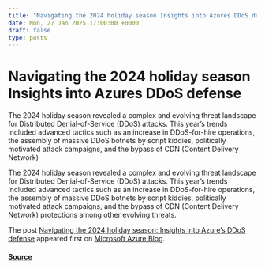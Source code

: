 ```yaml
---
title: "Navigating the 2024 holiday season Insights into Azures DDoS defense"
date: Mon, 27 Jan 2025 17:00:00 +0000
draft: false
type: posts
---
```

# Navigating the 2024 holiday season Insights into Azures DDoS defense





The 2024 holiday season revealed a complex and evolving threat landscape for Distributed Denial-of-Service (DDoS) attacks. This year&#8217;s trends included advanced tactics such as an increase in DDoS-for-hire operations, the assembly of massive DDoS botnets by script kiddies, politically motivated attack campaigns, and the bypass of CDN (Content Delivery Network)

The 2024 holiday season revealed a complex and evolving threat landscape for Distributed Denial-of-Service (DDoS) attacks. This year’s trends included advanced tactics such as an increase in DDoS-for-hire operations, the assembly of massive DDoS botnets by script kiddies, politically motivated attack campaigns, and the bypass of CDN (Content Delivery Network) protections among other evolving threats.

The post [Navigating the 2024 holiday season: Insights into Azure’s DDoS defense](https://azure.microsoft.com/en-us/blog/navigating-the-2024-holiday-season-insights-into-azures-ddos-defense/) appeared first on [Microsoft Azure Blog](https://azure.microsoft.com/en-us/blog).

#### [Source](https://azure.microsoft.com/en-us/blog/navigating-the-2024-holiday-season-insights-into-azures-ddos-defense/)

